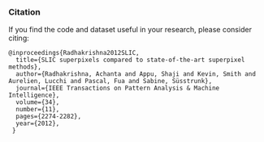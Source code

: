 ### Citation

If you find the code and dataset useful in your research, please consider citing:

    @inproceedings{Radhakrishna2012SLIC,
      title={SLIC superpixels compared to state-of-the-art superpixel methods},
      author={Radhakrishna, Achanta and Appu, Shaji and Kevin, Smith and Aurelien, Lucchi and Pascal, Fua and Sabine, Süsstrunk},
      journal={IEEE Transactions on Pattern Analysis & Machine Intelligence},
      volume={34},
      number={11},
      pages={2274-2282},
      year={2012},
     }
